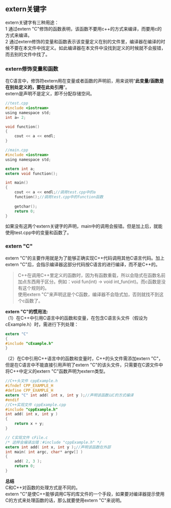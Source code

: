 ## extern关键字
extern关键字有三种用途：  
1 通过extern "C"修饰的函数表明，该函数不要用c++的方式来编译，而要用c的方式来编译。  
2 通过extern修饰的变量和函数表示该变量定义在别的文件里，编译器在编译的时候不要在本文件中找定义。如此编译器在本文件中没找到定义的时候就不会报错，而去别的文件中找了。   
### extern修饰变量和函数
在C语言中，修饰符extern用在变量或者函数的声明前，用来说明“**此变量/函数是在别处定义的，要在此处引用**”。   
extern是声明不是定义，即不分配存储空间。   
```c
//test.cpp  
#include <iostream>   
using namespace std;  
int a= 2;   

void function()  
{  
	cout << a << endl;   
}   

//main.cpp  
#include <iostream>   
using namespace std;   

extern int a;  
extern void function();    

int main()   
{   
	cout << a << endl;//调用test.cpp中的a  
	function();//调用test.cpp中的function函数   
	 
	getchar();    
	return 0;  
}   
```    
如果没有这两个extern关键字的声明，main中的调用会报错。但是加上后，就能使用test.cpp中的变量和函数了。   
### extern "C"
extern "C"的主要作用就是为了能够正确实现C++代码调用其他C语言代码。加上extern "C"后，会指示编译器这部分代码按C语言的进行编译，而不是C++的。   
> C++在调用C++里定义的函数时，因为有函数重载，所以会隐式在函数名前加点东西用于区分。例如：void fun(int) -> void int_fun(int)。而c函数是没有这个规则的。   
> 使用extern "C"来声明这是个C函数，编译器不会隐式加，否则就找不到这个c函数了。   
    
**extern "C"的惯用法:**   
（1）在C++中引用C语言中的函数和变量，在包含C语言头文件（假设为cExample.h）时，需进行下列处理：   
```c
extern "C"   
{   
#include "cExample.h"   
}   
```  
（2）在C中引用C++语言中的函数和变量时，C++的头文件需添加extern "C"，但是在C语言中不能直接引用声明了extern "C"的该头文件，只需要在C源文件中将C++中定义的extern "C"函数声明为extern类型。  
```c
//C++头文件 cppExample.h  
#ifndef CPP_EXAMPLE_H  
#define CPP_EXAMPLE_H   
extern "C" int add( int x, int y );//声明该函数以C的方式编译      
#endif    
//C++实现文件 cppExample.cpp  
#include "cppExample.h"  
int add( int x, int y )   
{   
	return x + y;  
}   

// C实现文件 cFile.c    
/* 这样会编译出错：#include "cppExample.h" */   
extern int add( int x, int y );//声明该函数在外部     
int main( int argc, char* argv[] )   
{  
	add( 2, 3 );  
	return 0;   
}   
```  
**总结**    
C和C++对函数的处理方式是不同的。  
extern "C"是使C++能够调用C写的库文件的一个手段，如果要对编译器提示使用C的方式来处理函数的话，那么就要使用extern "C"来说明。   
